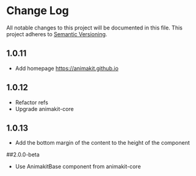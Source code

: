 # Change Log
All notable changes to this project will be documented in this file.
This project adheres to [Semantic Versioning](http://semver.org/).

## 1.0.11
* Add homepage https://animakit.github.io

## 1.0.12
* Refactor refs
* Upgrade animakit-core

## 1.0.13
* Add the bottom margin of the content to the height of the component

##2.0.0-beta
* Use AnimakitBase component from animakit-core
